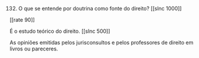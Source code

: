 132. O que se entende por doutrina como fonte do direito?
[[slnc 1000]]

[[rate 90]]

É o estudo teórico do direito.
[[slnc 500]]

As opiniões emitidas pelos jurisconsultos e pelos professores de direito em livros ou pareceres.

